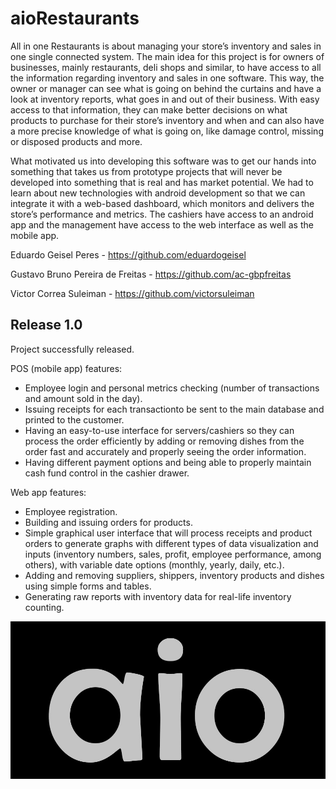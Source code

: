 # aioRestaurants
All in one Restaurants is about managing your store’s inventory and sales in one single connected system. The main idea for this project is for owners of businesses, mainly restaurants, deli shops and similar, to have access to all the information regarding inventory and sales in one software. This way, the owner or manager can see what is going on behind the curtains and have a look at inventory reports, what goes in and out of their business. With easy access to that information, they can make better decisions on what products to purchase for their store’s inventory and when and can also have a more precise knowledge of what is going on, like damage control, missing or disposed products and more.  

What motivated us into developing this software was to get our hands into something that takes us from prototype projects that will never be developed into something that is real and has market potential. We had to learn about new technologies with android development so that we can integrate it with a web-based dashboard, which monitors and delivers the store’s performance and metrics. The cashiers have access to an android app and the management have access to the web interface as well as the mobile app.  

Eduardo Geisel Peres - https://github.com/eduardogeisel

Gustavo Bruno Pereira de Freitas - https://github.com/ac-gbpfreitas

Victor Correa Suleiman - https://github.com/victorsuleiman

## Release 1.0
Project successfully released. 

POS (mobile app) features:
* Employee  login  and  personal  metrics  checking  (number  of  transactions  and amount sold in the day).
* Issuing receipts for each transactionto be sent to the main database and printed to the customer.
* Having an easy-to-use interface for servers/cashiers so they can process the order efficiently  by  adding  or  removing  dishes  from  the  order  fast  and  accurately  and properly seeing the order information.
* Having different payment options and being able to properly maintain cash fund control in the cashier drawer.

Web app features:
* Employee registration.
* Building and issuing orders for products.
* Simple  graphical  user  interface  that  will process  receipts  and  product  orders  to generate  graphs  with  different  types  of  data  visualization  and  inputs  (inventory numbers, sales, profit, employee performance, among others), with variable date options (monthly, yearly, daily, etc.).
* Adding  and  removing  suppliers,  shippers,  inventory  products  and  dishes  using simple forms and tables.
* Generating raw reports with inventory data for real-life inventory counting.

<img src="https://raw.githubusercontent.com/eduardogeisel/aioRestaurants/7be8a8fd369f4999c5d3e6262ea497ca1edc5f90/Mobile/app/src/main/res/drawable/aiologo.jpg">
